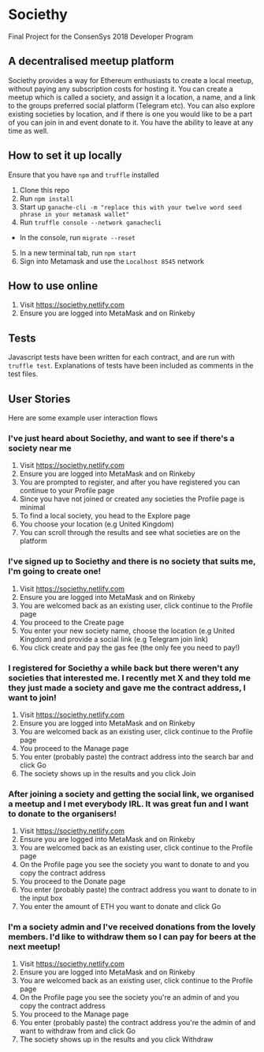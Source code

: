# Societhy
Final Project for the ConsenSys 2018 Developer Program

## A decentralised meetup platform
Societhy provides a way for Ethereum enthusiasts to create a local meetup, without
paying any subscription costs for hosting it. You can create a meetup which is called a society,
and assign it a location, a name, and a link to the groups preferred social platform (Telegram etc).
You can also explore existing societies by location, and if there is one you would like to be a part
of you can join in and event donate to it. You have the ability to leave at any time as well.

## How to set it up locally

Ensure that you have `npm` and `truffle` installed

1. Clone this repo
2. Run `npm install`
3. Start up `ganache-cli -m "replace this with your twelve word seed phrase in your metamask wallet"`
4. Run `truffle console --network ganachecli`
- In the console, run `migrate --reset`
5. In a new terminal tab, run `npm start`
6. Sign into Metamask and use the `Localhost 8545` network

## How to use online

1. Visit https://societhy.netlify.com
2. Ensure you are logged into MetaMask and on Rinkeby

## Tests

Javascript tests have been written for each contract, and are run with `truffle test`.
Explanations of tests have been included as comments in the test files.

## User Stories

Here are some example user interaction flows

### I've just heard about Societhy, and want to see if there's a society near me

1. Visit https://societhy.netlify.com
2. Ensure you are logged into MetaMask and on Rinkeby
3. You are prompted to register, and after you have registered you can continue to your Profile page
4. Since you have not joined or created any societies the Profile page is minimal
5. To find a local society, you head to the Explore page
6. You choose your location (e.g United Kingdom)
7. You can scroll through the results and see what societies are on the platform

### I've signed up to Societhy and there is no society that suits me, I'm going to create one!

1. Visit https://societhy.netlify.com
2. Ensure you are logged into MetaMask and on Rinkeby
3. You are welcomed back as an existing user, click continue to the Profile page
4. You proceed to the Create page
5. You enter your new society name, choose the location (e.g United Kingdom) and provide a social link (e.g Telegram join link)
6. You click create and pay the gas fee (the only fee you need to pay!)

### I registered for Societhy a while back but there weren't any societies that interested me. I recently met X and they told me they just made a society and gave me the contract address, I want to join!

1. Visit https://societhy.netlify.com
2. Ensure you are logged into MetaMask and on Rinkeby
3. You are welcomed back as an existing user, click continue to the Profile page
4. You proceed to the Manage page
5. You enter (probably paste) the contract address into the search bar and click Go
6. The society shows up in the results and you click Join

### After joining a society and getting the social link, we organised a meetup and I met everybody IRL. It was great fun and I want to donate to the organisers!

1. Visit https://societhy.netlify.com
2. Ensure you are logged into MetaMask and on Rinkeby
3. You are welcomed back as an existing user, click continue to the Profile page
4. On the Profile page you see the society you want to donate to and you copy the contract address
5. You proceed to the Donate page
6. You enter (probably paste) the contract address you want to donate to in the input box
7. You enter the amount of ETH you want to donate and click Go

### I'm a society admin and I've received donations from the lovely members. I'd like to withdraw them so I can pay for beers at the next meetup!

1. Visit https://societhy.netlify.com
2. Ensure you are logged into MetaMask and on Rinkeby
3. You are welcomed back as an existing user, click continue to the Profile page
4. On the Profile page you see the society you're an admin of and you copy the contract address
5. You proceed to the Manage page
6. You enter (probably paste) the contract address you're the admin of and want to withdraw from and click Go
7. The society shows up in the results and you click Withdraw
